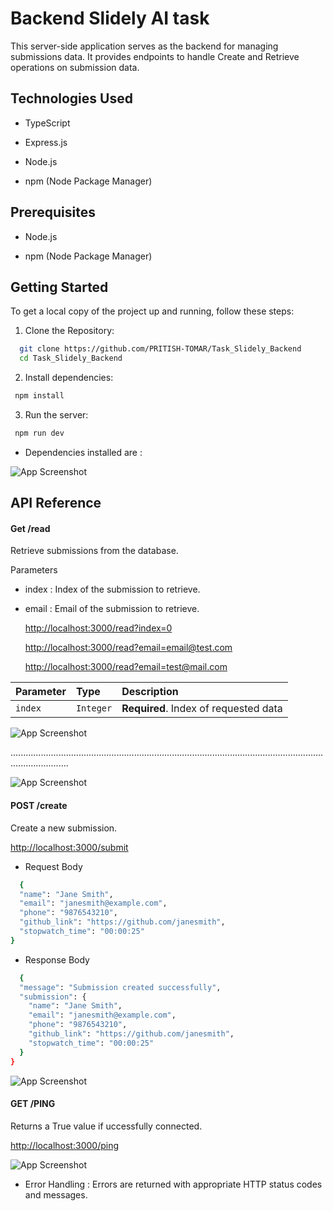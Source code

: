 
# Backend Slidely AI task

This server-side application serves as the backend for managing submissions data. It provides endpoints to handle Create and Retrieve operations on submission data.



## Technologies Used

 * TypeScript

 * Express.js

 * Node.js

 * npm (Node Package Manager)


## Prerequisites

 * Node.js

 * npm (Node Package Manager)

## Getting Started

To get a local copy of the project up and running, follow these steps:


1. Clone the Repository:

```bash
  git clone https://github.com/PRITISH-TOMAR/Task_Slidely_Backend
  cd Task_Slidely_Backend
```
2. Install dependencies:
```bash
 npm install
```
3. Run the server:
```bash
 npm run dev
```

* Dependencies installed are :

![App Screenshot](https://i.ibb.co/580KDZJ/image.png)

## API Reference



#### Get /read

Retrieve submissions from the database.

Parameters
* index : Index of the submission to retrieve.
* email : Email of the submission to retrieve.


  [http://localhost:3000/read?index=0](http://localhost:3000/read?index=0)

  [http://localhost:3000/read?email=email@test.com](http://localhost:3000/read?email=email@test.com)
  
  [http://localhost:3000/read?email=test@mail.com](http://localhost:3000/read?email=test@mail.com)



| Parameter | Type     | Description                |
| :-------- | :------- | :------------------------- |
| `index` | `Integer` | **Required**. Index of requested data|




![App Screenshot](https://i.ibb.co/D1LXhNr/GetIndex.png)

...................................................................................................................................................


![App Screenshot](https://i.ibb.co/M8kQwTj/GetEmail.png)


#### POST /create 

Create a new submission.



[http://localhost:3000/submit](http://localhost:3000/submit)

* Request Body
```bash
  {
  "name": "Jane Smith",
  "email": "janesmith@example.com",
  "phone": "9876543210",
  "github_link": "https://github.com/janesmith",
  "stopwatch_time": "00:00:25"
}

```
* Response Body
```bash
  {
  "message": "Submission created successfully",
  "submission": {
    "name": "Jane Smith",
    "email": "janesmith@example.com",
    "phone": "9876543210",
    "github_link": "https://github.com/janesmith",
    "stopwatch_time": "00:00:25"
  }
}

```
![App Screenshot](https://i.ibb.co/pLK9XyF/Post-Submit.png)



#### GET /PING 

Returns a True value if uccessfully connected.

  [http://localhost:3000/ping](http://localhost:3000/ping)


![App Screenshot](https://i.ibb.co/hYLX9rg/GetPing.png)


*  Error Handling : 
   Errors are returned with appropriate HTTP status codes and messages.
